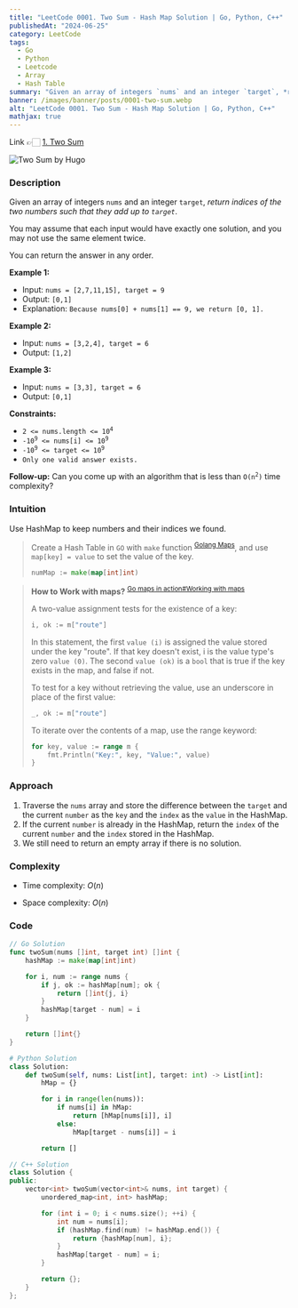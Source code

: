 ```yaml
---
title: "LeetCode 0001. Two Sum - Hash Map Solution | Go, Python, C++"
publishedAt: "2024-06-25"
category: LeetCode
tags:
  - Go
  - Python
  - Leetcode
  - Array
  - Hash Table
summary: "Given an array of integers `nums` and an integer `target`, *return indices of the two numbers such that they add up to `target`*."
banner: /images/banner/posts/0001-two-sum.webp
alt: "LeetCode 0001. Two Sum - Hash Map Solution | Go, Python, C++"
mathjax: true
---
```


Link 👉🏻 [1. Two Sum](https://leetcode.com/problems/two-sum/)

![Two Sum by Hugo](/images/banner/posts/0001-two-sum.webp)

### Description

Given an array of integers `nums` and an integer `target`, _return indices of the two numbers such that they add up to `target`_.

You may assume that each input would have exactly one solution, and you may not use the same element twice.

You can return the answer in any order.

**Example 1:**

- Input: `nums = [2,7,11,15], target = 9`
- Output: `[0,1]`
- Explanation: `Because nums[0] + nums[1] == 9, we return [0, 1].`

**Example 2:**

- Input: `nums = [3,2,4], target = 6`
- Output: `[1,2]`

**Example 3:**

- Input: `nums = [3,3], target = 6`
- Output: `[0,1]`

**Constraints:**

- <code>2 <= nums.length <= 10<sup>4</sup></code>
- <code>-10<sup>9</sup> <= nums[i] <= 10<sup>9</sup></code>
- <code>-10<sup>9</sup> <= target <= 10<sup>9</sup></code>
- <code>Only one valid answer exists.</code>

**Follow-up:** Can you come up with an algorithm that is less than <code>O(n<sup>2</sup>)</code> time complexity?

### Intuition

Use HashMap to keep numbers and their indices we found.

> Create a Hash Table in `GO` with `make` function <sup>[Golang Maps](https://www.geeksforgeeks.org/golang-maps/)</sup>, and use `map[key] = value` to set the value of the key.
>
> ```go
> numMap := make(map[int]int)
> ```

> **How to Work with maps?** <sup>[Go maps in action#Working with maps](https://go.dev/blog/maps)</sup>
>
> A two-value assignment tests for the existence of a key:
>
> ```go
> i, ok := m["route"]
> ```
>
> In this statement, the first `value (i)` is assigned the value stored under the key "route". If that key doesn't exist, i is the value type's zero `value (0)`. The second `value (ok)` is a `bool` that is true if the key exists in the map, and false if not.
>
> To test for a key without retrieving the value, use an underscore in place of the first value:
>
> ```go
> _, ok := m["route"]
> ```
>
> To iterate over the contents of a map, use the range keyword:
>
> ```go
> for key, value := range m {
>     fmt.Println("Key:", key, "Value:", value)
> }
> ```

### Approach

1. Traverse the `nums` array and store the difference between the `target` and the current `number` as the `key` and the `index` as the `value` in the HashMap.
2. If the current `number` is already in the HashMap, return the `index` of the current `number` and the `index` stored in the HashMap.
3. We still need to return an empty array if there is no solution.

### Complexity

- Time complexity: $O(n)$

- Space complexity: $O(n)$

### Code

```go
// Go Solution
func twoSum(nums []int, target int) []int {
    hashMap := make(map[int]int)

    for i, num := range nums {
        if j, ok := hashMap[num]; ok {
            return []int{j, i}
        }
        hashMap[target - num] = i
    }

    return []int{}
}
```

```python
# Python Solution
class Solution:
    def twoSum(self, nums: List[int], target: int) -> List[int]:
        hMap = {}

        for i in range(len(nums)):
            if nums[i] in hMap:
                return [hMap[nums[i]], i]
            else:
                hMap[target - nums[i]] = i

        return []
```

```cpp
// C++ Solution
class Solution {
public:
    vector<int> twoSum(vector<int>& nums, int target) {
        unordered_map<int, int> hashMap;

        for (int i = 0; i < nums.size(); ++i) {
            int num = nums[i];
            if (hashMap.find(num) != hashMap.end()) {
                return {hashMap[num], i};
            }
            hashMap[target - num] = i;
        }

        return {};
    }
};
```
